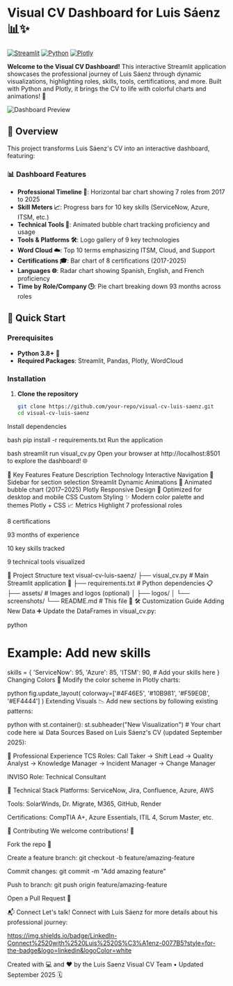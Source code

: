# Visual CV Dashboard for Luis Sáenz 📊✨

[![Streamlit](https://img.shields.io/badge/Streamlit-FF4B4B?style=for-the-badge&logo=Streamlit&logoColor=white)](https://streamlit.io/)
[![Python](https://img.shields.io/badge/Python-3.8%2B-3776AB?style=for-the-badge&logo=python&logoColor=white)](https://python.org)
[![Plotly](https://img.shields.io/badge/Plotly-3F4F75?style=for-the-badge&logo=plotly&logoColor=white)](https://plotly.com)

**Welcome to the Visual CV Dashboard!** This interactive Streamlit application showcases the professional journey of Luis Sáenz through dynamic visualizations, highlighting roles, skills, tools, certifications, and more. Built with Python and Plotly, it brings the CV to life with colorful charts and animations! 🚀

![Dashboard Preview](https://via.placeholder.com/800x400/4F46E5/FFFFFF?text=Visual+CV+Dashboard+Preview)

## 📖 Overview

This project transforms Luis Sáenz's CV into an interactive dashboard, featuring:

### 📊 Dashboard Features
- **Professional Timeline 📅**: Horizontal bar chart showing 7 roles from 2017 to 2025
- **Skill Meters 📈**: Progress bars for 10 key skills (ServiceNow, Azure, ITSM, etc.)
- **Technical Tools 🔧**: Animated bubble chart tracking proficiency and usage
- **Tools & Platforms 🛠️**: Logo gallery of 9 key technologies
- **Word Cloud ☁️**: Top 10 terms emphasizing ITSM, Cloud, and Support
- **Certifications 🎓**: Bar chart of 8 certifications (2017-2025)
- **Languages 🌐**: Radar chart showing Spanish, English, and French proficiency
- **Time by Role/Company 🕒**: Pie chart breaking down 93 months across roles

## 🚀 Quick Start

### Prerequisites
- **Python 3.8+** 🐍
- **Required Packages**: Streamlit, Pandas, Plotly, WordCloud

### Installation

1. **Clone the repository**
   ```bash
   git clone https://github.com/your-repo/visual-cv-luis-saenz.git
   cd visual-cv-luis-saenz
Install dependencies

bash
pip install -r requirements.txt
Run the application

bash
streamlit run visual_cv.py
Open your browser at http://localhost:8501 to explore the dashboard! 🌐

🎨 Key Features
Feature	Description	Technology
Interactive Navigation 🧭	Sidebar for section selection	Streamlit
Dynamic Animations 🎥	Animated bubble chart (2017–2025)	Plotly
Responsive Design 📱	Optimized for desktop and mobile	CSS
Custom Styling ✨	Modern color palette and themes	Plotly + CSS
📈 Metrics Highlight
7 professional roles

8 certifications

93 months of experience

10 key skills tracked

9 technical tools visualized

📂 Project Structure
text
visual-cv-luis-saenz/
├── visual_cv.py          # Main Streamlit application 🎯
├── requirements.txt      # Python dependencies 📋
├── assets/              # Images and logos (optional)
│   ├── logos/
│   └── screenshots/
└── README.md            # This file 📖
🛠️ Customization Guide
Adding New Data ➕
Update the DataFrames in visual_cv.py:

python
# Example: Add new skills
skills = {
    'ServiceNow': 95,
    'Azure': 85,
    'ITSM': 90,
    # Add your skills here
}
Changing Colors 🎨
Modify the color scheme in Plotly charts:

python
fig.update_layout(
    colorway=['#4F46E5', '#10B981', '#F59E0B', '#EF4444']
)
Extending Visuals 📉
Add new sections by following existing patterns:

python
with st.container():
    st.subheader("New Visualization")
    # Your chart code here
📊 Data Sources
Based on Luis Sáenz's CV (updated September 2025):

🏢 Professional Experience
TCS Roles: Call Taker → Shift Lead → Quality Analyst → Knowledge Manager → Incident Manager → Change Manager

INVISO Role: Technical Consultant

🔧 Technical Stack
Platforms: ServiceNow, Jira, Confluence, Azure, AWS

Tools: SolarWinds, Dr. Migrate, M365, GitHub, Render

Certifications: CompTIA A+, Azure Essentials, ITIL 4, Scrum Master, etc.

🤝 Contributing
We welcome contributions! 🙌

Fork the repo 🍴

Create a feature branch: git checkout -b feature/amazing-feature

Commit changes: git commit -m "Add amazing feature"

Push to branch: git push origin feature/amazing-feature

Open a Pull Request 🚀

📬 Connect
Let's talk! Connect with Luis Sáenz for more details about his professional journey:

https://img.shields.io/badge/LinkedIn-Connect%2520with%2520Luis%2520S%C3%A1enz-0077B5?style=for-the-badge&logo=linkedin&logoColor=white

Created with 💻 and ❤️ by the Luis Saenz Visual CV Team • Updated September 2025 🗓️